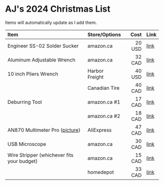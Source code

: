 # AJ's 2024 Christmas List
Items will automatically update as I add them.

| **Item**                      |**Store/Options**| **Cost** | **Link**                                     |
| :---------------------------- | :-------------- | -------: | :------------------------------------------- |
| Engineer SS-02 Solder Sucker  | amazon.ca       | 20 USD   | [link](https://www.amazon.com/dp/B002MJMXD4) |
| Aluminum Adjustable Wrench    | amazon.ca       | 32 CAD   | [link](https://www.amazon.ca/PTNHZ-Adjustable-Lightweight-Aluminum-AN3-AN12/dp/B08CRFKP48) |
| 10 inch Pliers Wrench         | Harbor Freight  | 40 USD   | [link](https://www.harborfreight.com/10-in-pliers-wrench-58200.html) |
|                               | Canadian Tire   | 40 CAD   | [link](https://www.canadiantire.ca/en/pdp/maximum-pliers-wrench-smooth-jaws-black-oxide-coating-rust-resistant-colour-coded-tips-10-in-0581692p.html#store=365) |
| Deburring Tool                | amazon.ca #1    | 17 CAD   | [link](https://www.amazon.ca/Approved-Automotive-Deburring-Blade-Blades/dp/B01L2XR4P2) |
|                               | amazon.ca #2    | 18 CAD   | [link](https://www.amazon.ca/AFA-Tooling-Deburring-High-Speed-Removal/dp/B07RM1D6WD) |
| AN870 Multimeter Pro ([picture](https://ae-pic-a1.aliexpress-media.com/kf/S33e410a50f3a411fa6c23589d2b33fd2j.jpg)) | AliExpress | 47 CAD   | [link](https://www.aliexpress.com/item/1005005491874457.html) |
| USB Microscope                | amazon.ca       | 30 CAD   | [link](https://www.amazon.ca/Jiusion-Magnification-Endoscope-Microscope-Compatible/dp/B06WD843ZM) |
| Wire Stripper (whichever fits your budget) | amazon.ca       | 15 CAD   | [link](https://www.amazon.ca/AmazonBasics-DS-SWP-Self-Adjusting-Wire-Stripper/dp/B07TS6KCXD) |
|                               | homedepot | 33 CAD | [link](https://www.homedepot.ca/product/milwaukee-tool-self-adjusting-wire-stripper-cutter/1001866072)|
